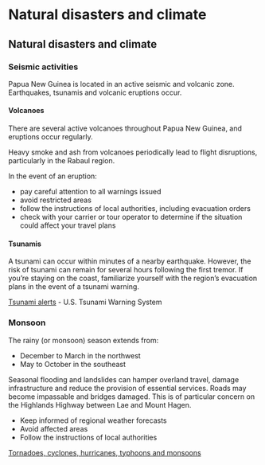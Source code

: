 # Natural disasters and climate

## Natural disasters and climate

### Seismic activities

Papua New Guinea is located in an active seismic and volcanic zone. Earthquakes, tsunamis and volcanic eruptions occur.

#### Volcanoes

There are several active volcanoes throughout Papua New Guinea, and eruptions occur regularly.

Heavy smoke and ash from volcanoes periodically lead to flight disruptions, particularly in the Rabaul region.

In the event of an eruption:

* pay careful attention to all warnings issued
* avoid restricted areas
* follow the instructions of local authorities, including evacuation orders
* check with your carrier or tour operator to determine if the situation could affect your travel plans

#### Tsunamis

A tsunami can occur within minutes of a nearby earthquake. However, the risk of tsunami can remain for several hours following the first tremor. If you’re staying on the coast, familiarize yourself with the region’s evacuation plans in the event of a tsunami warning.

[Tsunami alerts](https://www.tsunami.gov/) - U.S. Tsunami Warning System

### Monsoon

The rainy (or monsoon) season extends from:

* December to March in the northwest
* May to October in the southeast

Seasonal flooding and landslides can hamper overland travel, damage infrastructure and reduce the provision of essential services. Roads may become impassable and bridges damaged. This is of particular concern on the Highlands Highway between Lae and Mount Hagen.

* Keep informed of regional weather forecasts
* Avoid affected areas
* Follow the instructions of local authorities

[Tornadoes, cyclones, hurricanes, typhoons and monsoons](https://travel.gc.ca/travelling/health-safety/hurricanes-typhoons-cyclones-monsoons)